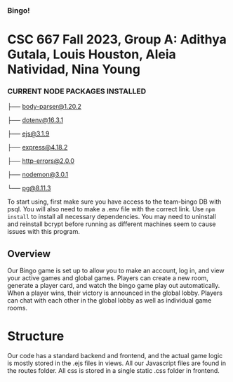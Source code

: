 ### Bingo!
# CSC 667 Fall 2023, Group A: Adithya Gutala, Louis Houston, Aleia Natividad, Nina Young

### CURRENT NODE PACKAGES INSTALLED 
├── body-parser@1.20.2

├── dotenv@16.3.1

├── ejs@3.1.9

├── express@4.18.2

├── http-errors@2.0.0

├── nodemon@3.0.1

└── pg@8.11.3

To start using, first make sure you have access to the team-bingo DB with psql. You will also need to make a .env file with the correct link.
Use ```npm install``` to install all necessary dependencies. You may need to uninstall and reinstall bcrypt before running as different machines seem to cause issues with this program.

## Overview
Our Bingo game is set up to allow you to make an account, log in, and view your active games and global games. Players can create a new room, generate a player card, and watch the bingo game play out automatically. When a player wins, their victory is announced in the global lobby. Players can chat with each other in the global lobby as well as individual game rooms.

# Structure
Our code has a standard backend and frontend, and the actual game logic is mostly stored in the .ejs files in views. All our Javascript files are found in the routes folder. All css is stored in a single static .css folder in frontend.